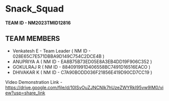 # Snack_Squad

**TEAM ID - NM2023TMID12816**

## TEAM MEMBERS
- Venkatesh E - Team Leader ( NM ID - 028E65C7E571DBBA9D149C754C2DCE4B )
- ANUPRIYA A ( NM ID - EA8B75B73ED05E8A3EB4DD19F906C352 )
- GOKULRAJ R ( NM ID - 884091991D406558BC7491D16516EACO )
- DHIVAKAR K ( NM ID - C7A90BODD036F21856E419D90CD7CC19 )

Video Demonstration Link -
 https://drive.google.com/file/d/10ISvOuZJNCNIk7hUzeZWYRkI95vw9lM0/view?usp=share_link
